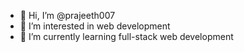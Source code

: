 - 👋 Hi, I’m @prajeeth007
- 👀 I’m interested in web development 
- 🌱 I’m currently learning full-stack web development 

<!---
prajeeth007/prajeeth007 is a ✨ special ✨ repository because its `README.md` (this file) appears on your GitHub profile.
You can click the Preview link to take a look at your changes.
--->
